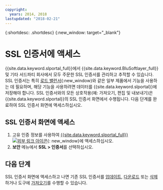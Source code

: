 ```yaml
---
copyright:
  years: 2014, 2018
lastupdated: "2018-02-21"
---
```


{:shortdesc: .shortdesc}
{:new_window: target="_blank"}

# SSL 인증서에 액세스

{{site.data.keyword.slportal_full}}에서 {{site.data.keyword.BluSoftlayer_full}} 및 기타 서드파티 회사에서 모두 주문한 SSL 인증서를 관리하고 추적할 수 있습니다. SSL 인증서는 특히 [로드 밸런서](/docs/infrastructure/local-load-balancer/about.html){:new_window}와 같은 일부 제품에서 기능을 사용하는 데 필요하며, 해당 기능을 사용하려면 데이터를 {{site.data.keyword.slportal}}에 저장해야 합니다. SSL 인증서와의 모든 상호작용(예: 가져오기, 편집 및 내보내기)은 {{site.data.keyword.slportal}}의 SSL 인증서 화면에서 수행됩니다. 다음 단계를 완료하여 SSL 인증서 화면에 액세스하십시오.

## SSL 인증서 화면에 액세스

1. 고유 인증 정보를 사용하여 [{{site.data.keyword.slportal_full}} ![외부 링크 아이콘](../../icons/launch-glyph.svg "외부 링크 아이콘")](https://control.softlayer.com/){: new_window}에 액세스하십시오.
2. **보안** 메뉴에서 **SSL > 인증서**를 선택하십시오.

## 다음 단계

SSL 인증서 화면에 액세스하고 나면 기존 SSL 인증서를 [업데이트](view-and-update-ssl-certificate.html), [다운로드](download-ssl-certificate-details.html) 또는 [삭제](delete-ssl-certificate.html)하거나 도구에 [가져오기](import-ssl-certificate.html)를 수행할 수 있습니다.
